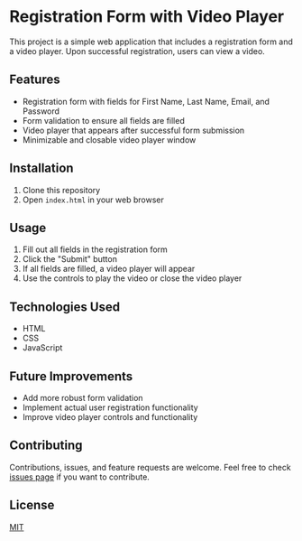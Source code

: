 # Registration Form with Video Player

This project is a simple web application that includes a registration form and a video player. Upon successful registration, users can view a video.

## Features

- Registration form with fields for First Name, Last Name, Email, and Password
- Form validation to ensure all fields are filled
- Video player that appears after successful form submission
- Minimizable and closable video player window

## Installation

1. Clone this repository
2. Open `index.html` in your web browser

## Usage

1. Fill out all fields in the registration form
2. Click the "Submit" button
3. If all fields are filled, a video player will appear
4. Use the controls to play the video or close the video player

## Technologies Used

- HTML
- CSS
- JavaScript

## Future Improvements

- Add more robust form validation
- Implement actual user registration functionality
- Improve video player controls and functionality

## Contributing

Contributions, issues, and feature requests are welcome. Feel free to check [issues page](link-to-your-issues-page) if you want to contribute.

## License

[MIT](https://choosealicense.com/licenses/mit/)
